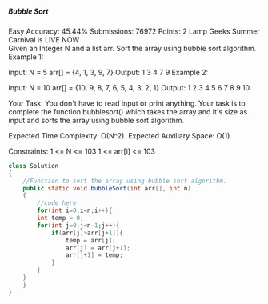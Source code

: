 ##### Bubble Sort 
Easy Accuracy: 45.44% Submissions: 76972 Points: 2
Lamp Geeks Summer Carnival is LIVE NOW   
Given an Integer N and a list arr. Sort the array using bubble sort algorithm.
Example 1:

Input: 
N = 5
arr[] = {4, 1, 3, 9, 7}
Output: 
1 3 4 7 9
Example 2:

Input:
N = 10 
arr[] = {10, 9, 8, 7, 6, 5, 4, 3, 2, 1}
Output: 
1 2 3 4 5 6 7 8 9 10

Your Task: 
You don't have to read input or print anything. Your task is to complete the function bubblesort() which takes the array and it's size as input and sorts the array using bubble sort algorithm.

Expected Time Complexity: O(N^2).
Expected Auxiliary Space: O(1).

Constraints:
1 <= N <= 103
1 <= arr[i] <= 103
```java
class Solution
{
    //Function to sort the array using bubble sort algorithm.
	public static void bubbleSort(int arr[], int n)
    {
        //code here
        for(int i=0;i<n;i++){
        int temp = 0;
        for(int j=0;j<n-1;j++){
            if(arr[j]>arr[j+1]){
                temp = arr[j];
                arr[j] = arr[j+1];
                arr[j+1] = temp;
            }
        }
    }
    }
}
```
